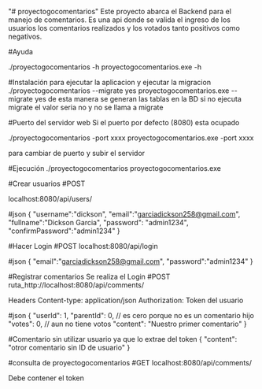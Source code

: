 "# proyectogocomentarios"
Este proyecto abarca el Backend para el manejo de comentarios. Es una api  donde se valida el ingreso de  los usuarios los comentarios realizados y los votados tanto positivos como negativos.

#Ayuda

./proyectogocomentarios -h
proyectogocomentarios.exe -h

#Instalación
para ejecutar la aplicacion y ejecutar la migracion
./proyectogocomentarios --migrate yes
proyectogocomentarios.exe --migrate yes
de esta manera se generan las tablas en la BD
si no ejecuta migrate el valor seria no y no se llama a migrate

#Puerto del servidor web
Si el puerto por defecto (8080) esta ocupado

./proyectogocomentarios -port xxxx
proyectogocomentarios.exe -port xxxx

para cambiar de puerto y subir el servidor 



#Ejecución
./proyectogocomentarios
proyectogocomentarios.exe


#Crear usuarios
#POST

localhost:8080/api/users/

#json
{
"username":"dickson",
"email":"garciadickson258@gmail.com",
"fullname":"Dickson Garcia",
"password": "admin1234",
"confirmPassword":"admin1234"
}

#Hacer Login
#POST
localhost:8080/api/login

#json
{
"email":"garciadickson258@gmail.com",
"password":"admin1234"
}

#Registrar comentarios
Se realiza el Login
#POST
ruta_http://localhost:8080/api/comments/

Headers
Content-type: application/json
Authorization: Token del usuario

#json
{
	"userId": 1,
	"parentId": 0, // es cero porque no es un comentario hijo
	"votes": 0,  // aun no tiene votos
	"content": "Nuestro primer comentario"
}

#Comentario sin utilizar usuario ya que lo extrae del token
{
	"content": "otror comentario sin ID de usuario"
}

#consulta de proyectogocomentarios
#GET
localhost:8080/api/comments/

Debe contener el token
